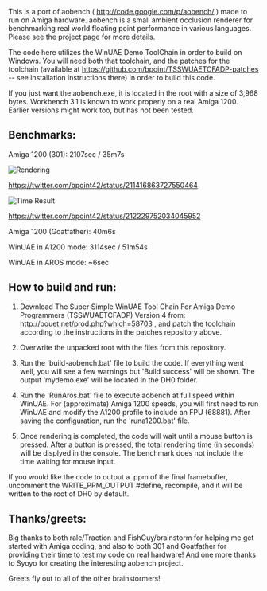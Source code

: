 This is a port of aobench ( http://code.google.com/p/aobench/ ) made to run on Amiga hardware.  aobench is a small ambient occlusion renderer for benchmarking real world floating point performance in various languages.  Please see the project page for more details.

The code here utilizes the WinUAE Demo ToolChain in order to build on Windows.  You will need both that toolchain, and the patches for the toolchain (available at https://github.com/bpoint/TSSWUAETCFADP-patches -- see installation instructions there) in order to build this code.

If you just want the aobench.exe, it is located in the root with a size of 3,968 bytes.  Workbench 3.1 is known to work properly on a real Amiga 1200.  Earlier versions might work too, but has not been tested.

Benchmarks:
-----------
Amiga 1200 (301): 2107sec / 35m7s

![Rendering](http://bpoint.github.com/aobench-amiga/aobench-amiga1200-301-rendering.jpg)

https://twitter.com/bpoint42/status/211416863727550464

![Time Result](http://bpoint.github.com/aobench-amiga/aobench-amiga1200-301-time.jpg)

https://twitter.com/bpoint42/status/212229752034045952

Amiga 1200 (Goatfather): 40m6s

WinUAE in A1200 mode: 3114sec / 51m54s

WinUAE in AROS mode: ~6sec

How to build and run:
---------------------
1) Download The Super Simple WinUAE Tool Chain For Amiga Demo Programmers (TSSWUAETCFADP) Version 4 from: http://pouet.net/prod.php?which=58703 , and patch the toolchain according to the instructions in the patches repository above.

2) Overwrite the unpacked root with the files from this repository.

3) Run the 'build-aobench.bat' file to build the code.  If everything went well, you will see a few warnings but 'Build success' will be shown.  The output 'mydemo.exe' will be located in the DH0 folder.

4) Run the 'RunAros.bat' file to execute aobench at full speed within WinUAE.  For (approximate) Amiga 1200 speeds, you will first need to run WinUAE and modify the A1200 profile to include an FPU (68881).  After saving the configuration, run the 'runa1200.bat' file.

5) Once rendering is completed, the code will wait until a mouse button is pressed.  After a button is pressed, the total rendering time (in seconds) will be displyed in the console.  The benchmark does not include the time waiting for mouse input.

If you would like the code to output a .ppm of the final framebuffer, uncomment the WRITE_PPM_OUTPUT #define, recompile, and it will be written to the root of DH0 by default.

Thanks/greets:
--------------
Big thanks to both rale/Traction and FishGuy/brainstorm for helping me get started with Amiga coding, and also to both 301 and Goatfather for providing their time to test my code on real hardware!  And one more thanks to Syoyo for creating the interesting aobench project.

Greets fly out to all of the other brainstormers!
